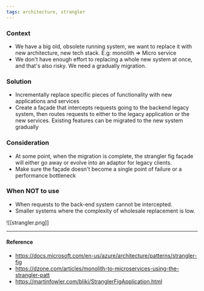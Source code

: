 ```yaml
---
tags: architecture, strangler
---
```


### Context

- We have a big old, obsolete running system, we want to replace it with new
  architecture, new tech stack. E.g: monolith => Micro service
- We don't have enough effort to replacing a whole new system at once, and
  that's also risky. We need a gradually migration.

### Solution

- Incrementally replace specific pieces of functionality with new applications
  and services
- Create a façade that intercepts requests going to the backend legacy system,
  then routes requests to either to the legacy application or the new services.
  Existing features can be migrated to the new system gradually

### Consideration

- At some point, when the migration is complete, the strangler fig façade will
  either go away or evolve into an adaptor for legacy clients.
- Make sure the façade doesn't become a single point of failure or a performance
  bottleneck

### When NOT to use

- When requests to the back-end system cannot be intercepted.
- Smaller systems where the complexity of wholesale replacement is low.

![[strangler.png]]

---

#### Reference

- https://docs.microsoft.com/en-us/azure/architecture/patterns/strangler-fig
- https://dzone.com/articles/monolith-to-microservices-using-the-strangler-patt
- https://martinfowler.com/bliki/StranglerFigApplication.html
